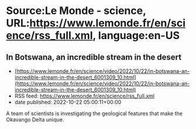 # Source:Le Monde - science, URL:https://www.lemonde.fr/en/science/rss_full.xml, language:en-US

## In Botswana, an incredible stream in the desert
 - [https://www.lemonde.fr/en/science/video/2022/10/22/in-botswana-an-incredible-stream-in-the-desert_6001309_10.html](https://www.lemonde.fr/en/science/video/2022/10/22/in-botswana-an-incredible-stream-in-the-desert_6001309_10.html)
 - RSS feed: https://www.lemonde.fr/en/science/rss_full.xml
 - date published: 2022-10-22 05:00:11+00:00

A team of scientists is investigating the geological features that make the Okavango Delta unique.

